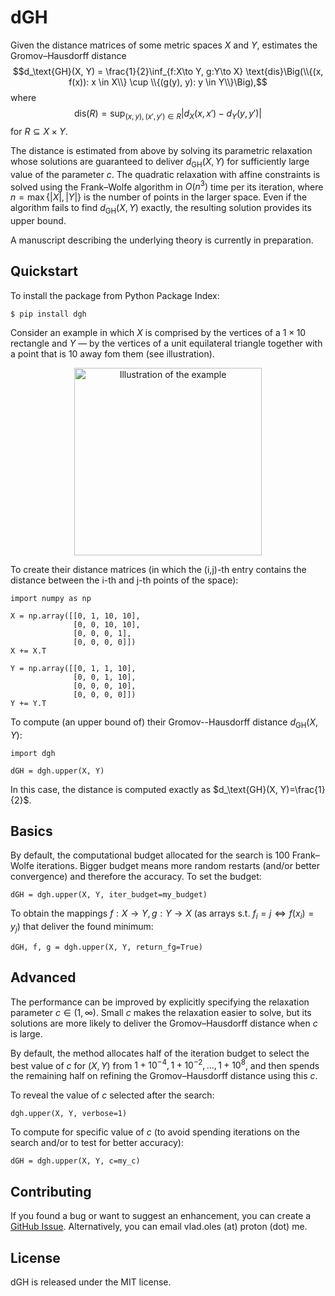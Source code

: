 # dGH

Given the distance matrices of some metric spaces $X$ and $Y$, estimates the Gromov–Hausdorff distance $$d_\text{GH}(X, Y) = \frac{1}{2}\inf_{f:X\to Y, g:Y\to X} \text{dis}\Big(\\{(x, f(x)): x \in X\\} \cup \\{(g(y), y): y \in Y\\}\Big),$$ where $$\text{dis}(R) = \sup_{(x, y), (x', y') \in R} |d_X(x, x') - d_Y(y, y')|$$ for $R \subseteq X \times Y$.

The distance is estimated from above by solving its parametric relaxation whose solutions are guaranteed to deliver $d_\text{GH}(X, Y)$ for sufficiently large value of the parameter $c$. The quadratic relaxation with affine constraints is solved using the Frank–Wolfe algorithm in $O(n^3)$ time per its iteration, where $n = \max\{|X|, |Y|\}$ is the number of points in the larger space. Even if the algorithm fails to find $d_\text{GH}(X, Y)$ exactly, the resulting solution provides its upper bound.

A manuscript describing the underlying theory is currently in preparation.

## Quickstart

To install the package from Python Package Index:

```$ pip install dgh```

Consider an example in which $X$ is comprised by the vertices of a $1 \times 10$ rectangle and $Y$ — by the vertices of a unit equilateral triangle together with a point that is 10 away fom them (see illustration).

<p align="center">
    <img src="https://github.com/vlad-oles/dgh/blob/main/illustration.svg" alt="Illustration of the example" width="300"/>
</p>

To create their distance matrices (in which the (i,j)-th entry contains the distance between the i-th and j-th points of the space):

```
import numpy as np

X = np.array([[0, 1, 10, 10],
              [0, 0, 10, 10],
              [0, 0, 0, 1],
              [0, 0, 0, 0]])
X += X.T

Y = np.array([[0, 1, 1, 10],
              [0, 0, 1, 10],
              [0, 0, 0, 10],
              [0, 0, 0, 0]])
Y += Y.T
```

To compute (an upper bound of) their Gromov--Hausdorff distance $d_\text{GH}(X, Y)$:

```
import dgh

dGH = dgh.upper(X, Y)
```

In this case, the distance is computed exactly as $d_\text{GH}(X, Y)=\frac{1}{2}$. 

## Basics

By default, the computational budget allocated for the search is 100 Frank–Wolfe iterations. Bigger budget means more random restarts (and/or better convergence) and therefore the accuracy. To set the budget:

```dGH = dgh.upper(X, Y, iter_budget=my_budget)```

To obtain the mappings $f:X\to Y, g:Y\to X$ (as arrays s.t. $f_i = j \Leftrightarrow f(x_i) = y_j$) that deliver the found minimum:

```dGH, f, g = dgh.upper(X, Y, return_fg=True)```

## Advanced
The performance can be improved by explicitly specifying the relaxation parameter $c \in (1, \infty)$. Small $c$ makes the relaxation easier to solve, but its solutions are more likely to deliver the Gromov–Hausdorff distance when $c$ is large.

By default, the method allocates half of the iteration budget to select the best value of $c$ for $(X, Y)$ from $1+10^{-4}, 1+10^{-2},\ldots,1+10^8$, and then spends the remaining half on refining the Gromov–Hausdorff distance using this $c$.

To reveal the value of $c$ selected after the search:

```dgh.upper(X, Y, verbose=1)```

To compute for specific value of $c$ (to avoid spending iterations on the search and/or to test for better accuracy):

```dGH = dgh.upper(X, Y, c=my_c)```


## Contributing
If you found a bug or want to suggest an enhancement, you can create a [GitHub Issue](https://docs.github.com/en/issues/tracking-your-work-with-issues/creating-an-issue). Alternatively, you can email vlad.oles (at) proton (dot) me.

## License
dGH is released under the MIT license.
